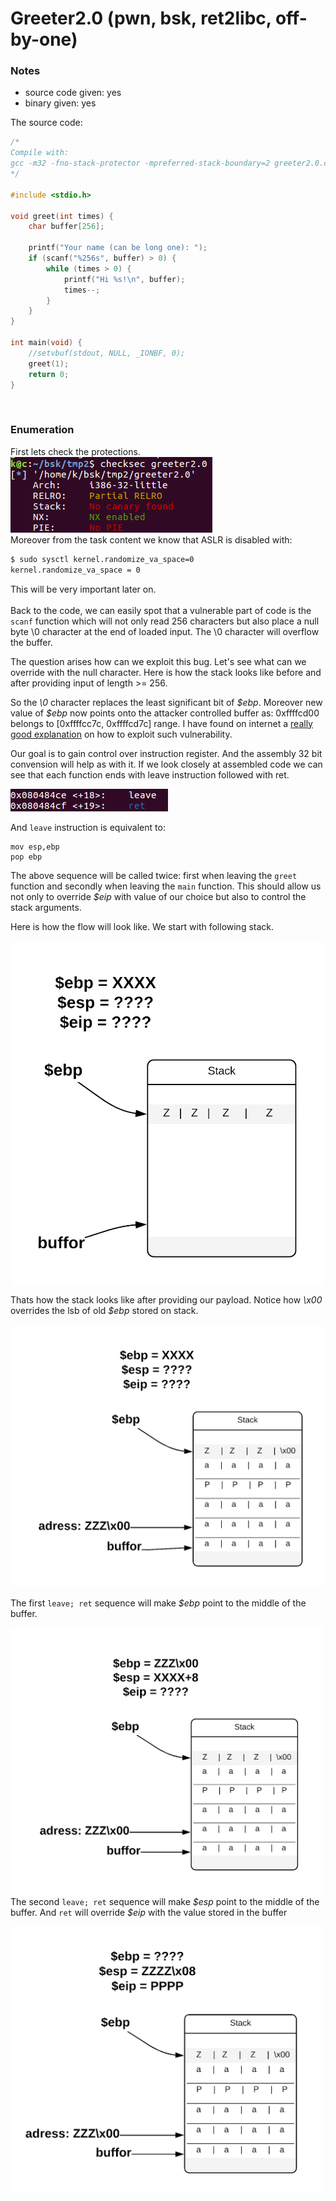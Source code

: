 # Greeter2.0 (pwn, bsk, ret2libc, off-by-one)

### Notes
- source code given: yes
- binary given: yes


The source code:
```c
/*
Compile with:
gcc -m32 -fno-stack-protector -mpreferred-stack-boundary=2 greeter2.0.c -o greeter2.0
*/

#include <stdio.h>

void greet(int times) {
	char buffer[256];

	printf("Your name (can be long one): ");
	if (scanf("%256s", buffer) > 0) {
		while (times > 0) {
			printf("Hi %s!\n", buffer);
			times--;
		}
	}
}

int main(void) {
	//setvbuf(stdout, NULL, _IONBF, 0);
	greet(1);
	return 0;
}
```
</br>

### Enumeration
First lets check the protections.
</br>
![](img/protection.png)  
Moreover from the task content we know that ASLR is disabled with:
```bash
$ sudo sysctl kernel.randomize_va_space=0
kernel.randomize_va_space = 0
```
This will be very important later on.
</br>
</br>
Back to the code, we can easily spot that a vulnerable part of code is the `scanf` function which will not only read 256 characters but also place a null byte \0 character at the end of loaded input. The \0 character will overflow the buffer.

The question arises how can we exploit this bug. Let's see what can we override with the null character. Here is how the stack looks like before and after providing input of length >= 256.

So the _\0_ character replaces the least significant bit of _\$ebp_. Moreover new value of _\$ebp_ now points onto the attacker controlled buffer as: 0xffffcd00 belongs to [0xffffcc7c, 0xffffcd7c] range.
I have found on internet a [really good explanation](https://sploitfun.wordpress.com/2015/06/07/off-by-one-vulnerability-stack-based-2/) on how to exploit such vulnerability.

Our goal is to gain control over instruction register. And the assembly 32 bit convension will help as with it. If we look closely at assembled code we can see that each function ends with leave instruction followed with ret.

![](img/leave-ret.png)

And `leave` instruction is equivalent to:</br>
```assembly
mov esp,ebp
pop ebp
```

The above sequence will be called twice: first when leaving the `greet` function and secondly when leaving the `main` function. This should allow us not only to override _\$eip_ with value of our choice but also to control the stack arguments.

Here is how the flow will look like. We start with following stack.

<p align="center">
	<img src="img/stack0.png" alt="stack0" width="500"/>
</p>


Thats how the stack looks like after providing our payload. Notice how _\x00_ overrides the lsb of old _\$ebp_ stored on stack.

<p align="center">
	<img src="img/stack1.png" alt="stack1" width="500"/>
</p>


The first `leave; ret` sequence will make _\$ebp_ point to the middle of the buffer.

<p align="center">
	<img src="img/stack2.png" alt="stack2" width="500" align="left"/>
</p>


The second `leave; ret` sequence will make _\$esp_ point to the middle of the buffer. And `ret` will override _\$eip_ with the value stored in the buffer

<p align="center">
	<img src="img/stack3.png" alt="stack3" width="500" align="left"/>
</p>
 


